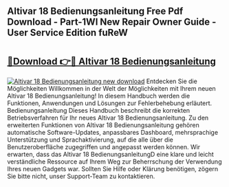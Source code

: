 ## Altivar 18 Bedienungsanleitung Free Pdf Download - Part-1Wl New Repair Owner Guide - User Service Edition fuReW

# <h2><a href="http://df4bkz.blite.top/?on=Altivar+18+Bedienungsanleitung">🔗Download 👉🔴 Altivar 18 Bedienungsanleitung</a></h2>

[![Altivar 18 Bedienungsanleitung new download](https://i.imgur.com/lujVjoI.png)](http://df4bkz.blite.top/?on=Altivar+18+Bedienungsanleitung)
Entdecken Sie die Möglichkeiten Willkommen in der Welt der Möglichkeiten mit Ihrem neuen Altivar 18 Bedienungsanleitung! In diesem Handbuch werden die Funktionen, Anwendungen und Lösungen zur Fehlerbehebung erläutert. Bedienungsanleitung Dieses Handbuch beschreibt die korrekten Betriebsverfahren für Ihr neues Altivar 18 Bedienungsanleitung. Zu den erweiterten Funktionen von Altivar 18 Bedienungsanleitung gehören automatische Software-Updates, anpassbares Dashboard, mehrsprachige Unterstützung und Sprachaktivierung, auf die alle über die Benutzeroberfläche zugegriffen und angepasst werden können. Wir erwarten, dass das Altivar 18 BedienungsanleitungD eine klare und leicht verständliche Ressource auf Ihrem Weg zur Beherrschung der Verwendung Ihres neuen Gadgets war. Sollten Sie Hilfe oder Klärung benötigen, zögern Sie bitte nicht, unser Support-Team zu kontaktieren.
